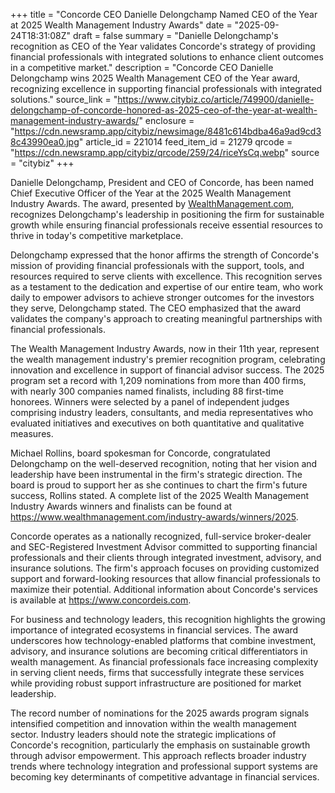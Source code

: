 +++
title = "Concorde CEO Danielle Delongchamp Named CEO of the Year at 2025 Wealth Management Industry Awards"
date = "2025-09-24T18:31:08Z"
draft = false
summary = "Danielle Delongchamp's recognition as CEO of the Year validates Concorde's strategy of providing financial professionals with integrated solutions to enhance client outcomes in a competitive market."
description = "Concorde CEO Danielle Delongchamp wins 2025 Wealth Management CEO of the Year award, recognizing excellence in supporting financial professionals with integrated solutions."
source_link = "https://www.citybiz.co/article/749900/danielle-delongchamp-of-concorde-honored-as-2025-ceo-of-the-year-at-wealth-management-industry-awards/"
enclosure = "https://cdn.newsramp.app/citybiz/newsimage/8481c614bdba46a9ad9cd38c43990ea0.jpg"
article_id = 221014
feed_item_id = 21279
qrcode = "https://cdn.newsramp.app/citybiz/qrcode/259/24/riceYsCq.webp"
source = "citybiz"
+++

<p>Danielle Delongchamp, President and CEO of Concorde, has been named Chief Executive Officer of the Year at the 2025 Wealth Management Industry Awards. The award, presented by <a href="https://www.wealthmanagement.com" rel="nofollow" target="_blank">WealthManagement.com</a>, recognizes Delongchamp's leadership in positioning the firm for sustainable growth while ensuring financial professionals receive essential resources to thrive in today's competitive marketplace.</p><p>Delongchamp expressed that the honor affirms the strength of Concorde's mission of providing financial professionals with the support, tools, and resources required to serve clients with excellence. This recognition serves as a testament to the dedication and expertise of our entire team, who work daily to empower advisors to achieve stronger outcomes for the investors they serve, Delongchamp stated. The CEO emphasized that the award validates the company's approach to creating meaningful partnerships with financial professionals.</p><p>The Wealth Management Industry Awards, now in their 11th year, represent the wealth management industry's premier recognition program, celebrating innovation and excellence in support of financial advisor success. The 2025 program set a record with 1,209 nominations from more than 400 firms, with nearly 300 companies named finalists, including 88 first-time honorees. Winners were selected by a panel of independent judges comprising industry leaders, consultants, and media representatives who evaluated initiatives and executives on both quantitative and qualitative measures.</p><p>Michael Rollins, board spokesman for Concorde, congratulated Delongchamp on the well-deserved recognition, noting that her vision and leadership have been instrumental in the firm's strategic direction. The board is proud to support her as she continues to chart the firm's future success, Rollins stated. A complete list of the 2025 Wealth Management Industry Awards winners and finalists can be found at <a href="https://www.wealthmanagement.com/industry-awards/winners/2025" rel="nofollow" target="_blank">https://www.wealthmanagement.com/industry-awards/winners/2025</a>.</p><p>Concorde operates as a nationally recognized, full-service broker-dealer and SEC-Registered Investment Advisor committed to supporting financial professionals and their clients through integrated investment, advisory, and insurance solutions. The firm's approach focuses on providing customized support and forward-looking resources that allow financial professionals to maximize their potential. Additional information about Concorde's services is available at <a href="https://www.concordeis.com" rel="nofollow" target="_blank">https://www.concordeis.com</a>.</p><p>For business and technology leaders, this recognition highlights the growing importance of integrated ecosystems in financial services. The award underscores how technology-enabled platforms that combine investment, advisory, and insurance solutions are becoming critical differentiators in wealth management. As financial professionals face increasing complexity in serving client needs, firms that successfully integrate these services while providing robust support infrastructure are positioned for market leadership.</p><p>The record number of nominations for the 2025 awards program signals intensified competition and innovation within the wealth management sector. Industry leaders should note the strategic implications of Concorde's recognition, particularly the emphasis on sustainable growth through advisor empowerment. This approach reflects broader industry trends where technology integration and professional support systems are becoming key determinants of competitive advantage in financial services.</p>